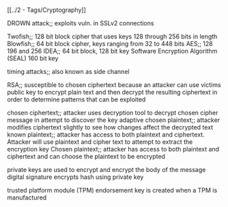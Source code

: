 [[../2 - Tags/Cryptography]]

DROWN attack;; exploits vuln. in SSLv2 connections

Twofish;; 128 bit block cipher that uses keys 128 through 256 bits in length
Blowfish;; 64 bit block cipher, keys ranging from 32 to 448 bits
AES;; 128 196 and 256
IDEA;; 64 bit block, 128 bit key
Software Encryption Algorithm (SEAL) 160 bit key

timing attacks;; also known as side channel

RSA;; susceptible to chosen ciphertext because an attacker can use victims public key to encrypt plain text and then decrypt the resulting ciphertext in order to determine patterns that can be exploited

chosen ciphertext;; attacker uses decryption tool to decrypt chosen cipher message in attempt to discover the key
adaptive chosen plaintext;; attacker modifies ciphertext slightly to see how changes affect the decrypted text
known plaintext;; attacker has access to both plaintext and ciphertext. Attacker will use plaintext and cipher text to attempt to extract the encryption key
Chosen plaintext;; attacker has access to both plaintext and ciphertext and can choose the plaintext to be encrypted

private keys are used to encrypt and encrypt the body of the message
digital signature encrypts hash using private key

trusted platform module (TPM) endorsement key is created when a TPM is manufactured 
